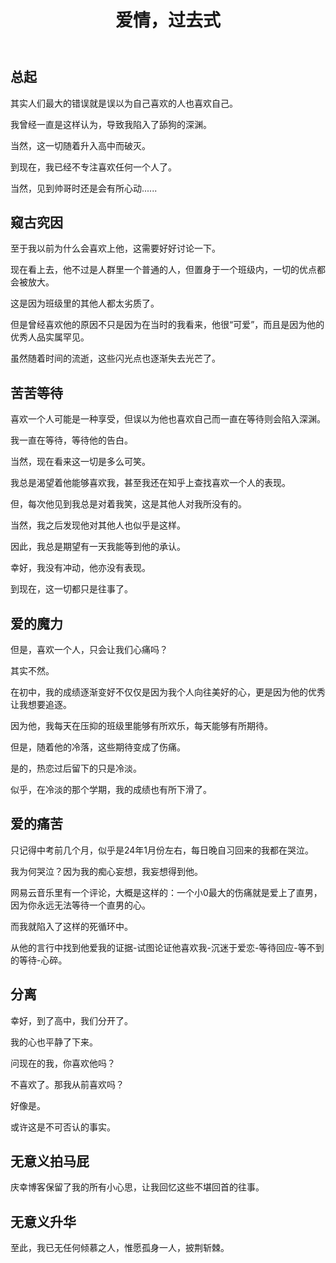 ﻿---
published: 2025-01-22T17:10:00.000Z
title: 爱情，过去式
slug: aiqingguoqushi
description: 总起其实人们最大的错误就是误以为自己喜欢的人也喜欢自己。我曾
tags: [回忆]
featured: false
draft: false
excerpt: 总起其实人们最大的错误就是误以为自己喜欢的人也喜欢自己。我曾经一直是这样认为，导致我陷入了舔狗的深渊。当然，这一切随着升入高中而破灭。到现在，我已经不专注喜欢任何一个人了。当然，见到帅哥时还是会有所心
---

## 总起

其实人们最大的错误就是误以为自己喜欢的人也喜欢自己。



我曾经一直是这样认为，导致我陷入了舔狗的深渊。



当然，这一切随着升入高中而破灭。



到现在，我已经不专注喜欢任何一个人了。



当然，见到帅哥时还是会有所心动......



## 窥古究因

至于我以前为什么会喜欢上他，这需要好好讨论一下。



现在看上去，他不过是人群里一个普通的人，但置身于一个班级内，一切的优点都会被放大。



这是因为班级里的其他人都太劣质了。



但是曾经喜欢他的原因不只是因为在当时的我看来，他很“可爱”，而且是因为他的优秀人品实属罕见。



虽然随着时间的流逝，这些闪光点也逐渐失去光芒了。



## 苦苦等待

喜欢一个人可能是一种享受，但误以为他也喜欢自己而一直在等待则会陷入深渊。



我一直在等待，等待他的告白。



当然，现在看来这一切是多么可笑。



我总是渴望着他能够喜欢我，甚至我还在知乎上查找喜欢一个人的表现。



但，每次他见到我总是对着我笑，这是其他人对我所没有的。



当然，我之后发现他对其他人也似乎是这样。



因此，我总是期望有一天我能等到他的承认。



幸好，我没有冲动，他亦没有表现。



到现在，这一切都只是往事了。



## 爱的魔力

但是，喜欢一个人，只会让我们心痛吗？



其实不然。



在初中，我的成绩逐渐变好不仅仅是因为我个人向往美好的心，更是因为他的优秀让我想要追逐。



因为他，我每天在压抑的班级里能够有所欢乐，每天能够有所期待。



但是，随着他的冷落，这些期待变成了伤痛。



是的，热恋过后留下的只是冷淡。



似乎，在冷淡的那个学期，我的成绩也有所下滑了。



## 爱的痛苦

只记得中考前几个月，似乎是24年1月份左右，每日晚自习回来的我都在哭泣。



我为何哭泣？因为我的痴心妄想，我妄想得到他。



网易云音乐里有一个评论，大概是这样的：一个小0最大的伤痛就是爱上了直男，因为你永远无法等待一个直男的心。



而我就陷入了这样的死循环中。



从他的言行中找到他爱我的证据-试图论证他喜欢我-沉迷于爱恋-等待回应-等不到的等待-心碎。





## 分离

幸好，到了高中，我们分开了。



我的心也平静了下来。



问现在的我，你喜欢他吗？



不喜欢了。那我从前喜欢吗？



好像是。



或许这是不可否认的事实。



## 无意义拍马屁

庆幸博客保留了我的所有小心思，让我回忆这些不堪回首的往事。



## 无意义升华

至此，我已无任何倾慕之人，惟愿孤身一人，披荆斩棘。
